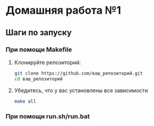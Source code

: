 # Домашняя работа №1

## Шаги по запуску

### При помощи Makefile
1. Клонируйте репозиторий:
   ```bash
   git clone https://github.com/ваш_репозиторий.git
   cd ваш_репозиторий
2. Убедитесь, что у вас установлены все зависимости
    ```bash
   make all

### При помощи run.sh/run.bat
